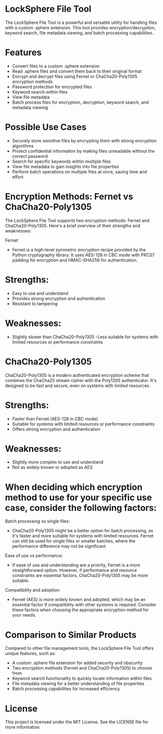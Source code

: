 # LockSphere File Tool
The LockSphere File Tool is a powerful and versatile utility for handling files with a custom .sphere extension. This tool provides encryption/decryption, keyword search, file metadata viewing, and batch processing capabilities.

# Features
  - Convert files to a custom .sphere extension
  - Read .sphere files and convert them back to their original format
  - Encrypt and decrypt files using Fernet or ChaCha20-Poly1305 encryption methods
  - Password protection for encrypted files
  - Keyword search within files
  - View file metadata
  - Batch process files for encryption, decryption, keyword search, and metadata viewing
  
  
 # Possible Use Cases
  - Securely store sensitive files by encrypting them with strong encryption algorithms
  - Protect confidential information by making files unreadable without the correct password
  - Search for specific keywords within multiple files
  - View file metadata to gain insights into file properties
  - Perform batch operations on multiple files at once, saving time and effort
  
  
 # Encryption Methods: Fernet vs ChaCha20-Poly1305
The LockSphere File Tool supports two encryption methods: Fernet and ChaCha20-Poly1305. Here's a brief overview of their strengths and weaknesses:

Fernet
  - Fernet is a high-level symmetric encryption recipe provided by the Python cryptography library. It uses AES-128 in CBC mode with PKCS7 padding for encryption and HMAC-SHA256 for authentication.

# Strengths:

  - Easy to use and understand
  - Provides strong encryption and authentication
  - Resistant to tampering
# Weaknesses:

  - Slightly slower than ChaCha20-Poly1305
  -Less suitable for systems with limited resources or performance constraints

# ChaCha20-Poly1305
ChaCha20-Poly1305 is a modern authenticated encryption scheme that combines the ChaCha20 stream cipher with the Poly1305 authenticator. It's designed to be fast and secure, even on systems with limited resources.

# Strengths:

  - Faster than Fernet (AES-128 in CBC mode)
  - Suitable for systems with limited resources or performance constraints
  - Offers strong encryption and authentication

# Weaknesses:

  - Slightly more complex to use and understand
  - Not as widely known or adopted as AES

# When deciding which encryption method to use for your specific use case, consider the following factors:

Batch processing vs single files: 
  - ChaCha20-Poly1305 might be a better option for batch processing, as it's faster and more suitable for systems with limited resources. Fernet can still be used for single files or smaller batches, where the performance difference may not be significant.

Ease of use vs performance: 
  - If ease of use and understanding are a priority, Fernet is a more straightforward option. However, if performance and resource constraints are essential factors, ChaCha20-Poly1305 may be more suitable.

Compatibility and adoption: 
  - Fernet (AES) is more widely known and adopted, which may be an essential factor if compatibility with other systems is required.
Consider these factors when choosing the appropriate encryption method for your needs.


# Comparison to Similar Products
  Compared to other file management tools, the LockSphere File Tool offers unique features, such as:
  - A custom .sphere file extension for added security and obscurity
  - Two encryption methods (Fernet and ChaCha20-Poly1305) to choose from
  - Keyword search functionality to quickly locate information within files
  - File metadata viewing for a better understanding of file properties
  - Batch processing capabilities for increased efficiency



# License
This project is licensed under the MIT License. See the LICENSE file for more information.
